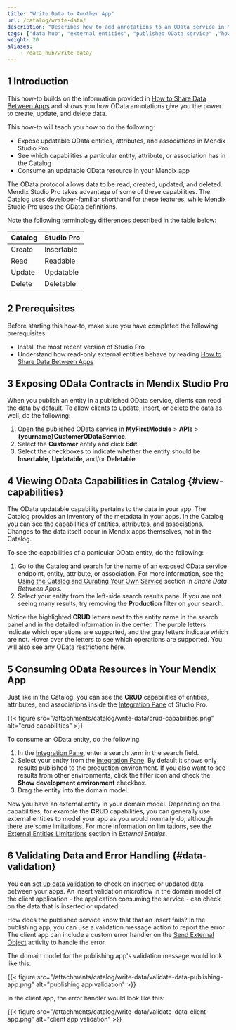 ```yaml
---
title: "Write Data to Another App"
url: /catalog/write-data/
description: "Describes how to add annotations to an OData service in Mendix Studio Pro, see external entities with these features in the Catalog, and use them to build your app."
tags: ["data hub", "external entities", "published OData service" ,"how to","OData", "Catalog"]
weight: 20
aliases:
    - /data-hub/write-data/
---
```


## 1 Introduction

This how-to builds on the information provided in [How to Share Data Between Apps](/catalog/write-data/) and shows you how OData annotations give you the power to create, update, and delete data. 

This how-to will teach you how to do the following:

* Expose updatable OData entities, attributes, and associations in Mendix Studio Pro
* See which capabilities a particular entity, attribute, or association has in the Catalog
* Consume an updatable OData resource in your Mendix app

The OData protocol allows data to be read, created, updated, and deleted. Mendix Studio Pro takes advantage of some of these capabilities. The Catalog uses developer-familiar shorthand for these features, while Mendix Studio Pro uses the OData definitions.

Note the following terminology differences described in the table below:

| Catalog | Studio Pro |
| -------- | ---------- |
| Create   | Insertable |
| Read     | Readable   |
| Update   | Updatable  |
| Delete   | Deletable  |

## 2 Prerequisites

Before starting this how-to, make sure you have completed the following prerequisites:

* Install the most recent version of Studio Pro
* Understand how read-only external entities behave by reading [How to Share Data Between Apps](/catalog/write-data/)

## 3 Exposing OData Contracts in Mendix Studio Pro

When you publish an entity in a published OData service, clients can read the data by default. To allow clients to update, insert, or delete the data as well, do the following:

1. Open the published OData service in **MyFirstModule** > **APIs** > **{yourname}CustomerODataService**.
2. Select the **Customer** entity and click **Edit**.
3. Select the checkboxes to indicate whether the entity should be **Insertable**, **Updatable**, and/or **Deletable**.

## 4 Viewing OData Capabilities in Catalog {#view-capabilities}

The OData updatable capability pertains to the data in your app. The Catalog provides an inventory of the metadata in your apps. In the Catalog you can see the capabilities of entities, attributes, and associations. Changes to the data itself occur in Mendix apps themselves, not in the Catalog.

To see the capabilities of a particular OData entity, do the following: 

1. Go to the Catalog and search for the name of an exposed OData service endpoint, entity, attribute, or association. For more information, see the [Using the Catalog and Curating Your Own Service](/catalog/share-data/#use-and-curate) section in *Share Data Between Apps*.
2. Select your entity from the left-side search results pane. If you are not seeing many results, try removing the **Production** filter on your search.

Notice the highlighted **CRUD** letters next to the entity name in the search panel and in the detailed information in the center. The purple letters indicate which operations are supported, and the gray letters indicate which are not. Hover over the letters to see which operations are supported. You will also see any OData restrictions here.

## 5 Consuming OData Resources in Your Mendix App

Just like in the Catalog, you can see the **CRUD** capabilities of entities, attributes, and associations inside the [Integration Pane](/refguide/integration-pane/) of Studio Pro.

{{< figure src="/attachments/catalog/write-data/crud-capabilities.png" alt="crud capabilities" >}}

To consume an OData entity, do the following:

1. In the [Integration Pane](/refguide/integration-pane/), enter a search term in the search field. 
2. Select your entity from the [Integration Pane](/refguide/integration-pane/). By default it shows only results published to the production environment. If you also want to see results from other environments, click the filter icon and check the **Show development environment** checkbox.
3. Drag the entity into the domain model.

Now you have an external entity in your domain model. Depending on the capabilities, for example the **CRUD** capabilities, you can generally use external entities to model your app as you would normally do, although there are some limitations. For more information on limitations, see the [External Entities Limitations](/refguide/external-entities/#limitations) section in *External Entities*. 

## 6 Validating Data and Error Handling {#data-validation}

You can [set up data validation](/refguide/setting-up-data-validation/) to check on inserted or updated data between your apps. An insert validation microflow in the domain model of the client application - the application consuming the service - can check on the data that is inserted or updated.

How does the published service know that that an insert fails? In the publishing app, you can use a validation message action to report the error. The client app can include a custom error handler on the [Send External Object](/refguide/send-external-object/) activity to handle the error.

The domain model for the publishing app's validation message would look like this:

{{< figure src="/attachments/catalog/write-data/validate-data-publishing-app.png" alt="publishing app validation" >}}

In the client app, the error handler would look like this:

{{< figure src="/attachments/catalog/write-data/validate-data-client-app.png" alt="client app validation" >}}
